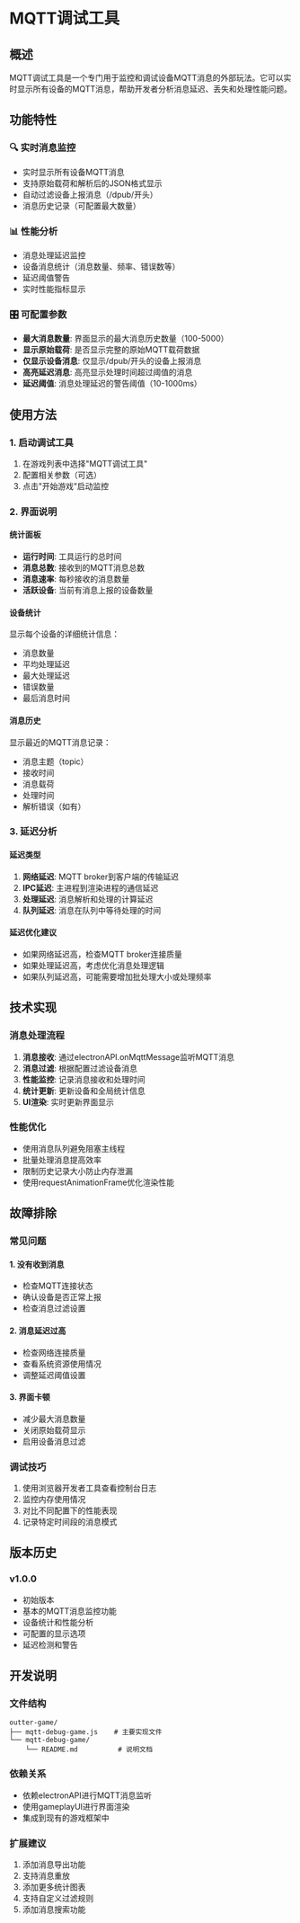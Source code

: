 # MQTT调试工具

## 概述

MQTT调试工具是一个专门用于监控和调试设备MQTT消息的外部玩法。它可以实时显示所有设备的MQTT消息，帮助开发者分析消息延迟、丢失和处理性能问题。

## 功能特性

### 🔍 实时消息监控
- 实时显示所有设备MQTT消息
- 支持原始载荷和解析后的JSON格式显示
- 自动过滤设备上报消息（/dpub/开头）
- 消息历史记录（可配置最大数量）

### 📊 性能分析
- 消息处理延迟监控
- 设备消息统计（消息数量、频率、错误数等）
- 延迟阈值警告
- 实时性能指标显示

### 🎛️ 可配置参数
- **最大消息数量**: 界面显示的最大消息历史数量（100-5000）
- **显示原始载荷**: 是否显示完整的原始MQTT载荷数据
- **仅显示设备消息**: 仅显示/dpub/开头的设备上报消息
- **高亮延迟消息**: 高亮显示处理时间超过阈值的消息
- **延迟阈值**: 消息处理延迟的警告阈值（10-1000ms）

## 使用方法

### 1. 启动调试工具
1. 在游戏列表中选择"MQTT调试工具"
2. 配置相关参数（可选）
3. 点击"开始游戏"启动监控

### 2. 界面说明

#### 统计面板
- **运行时间**: 工具运行的总时间
- **消息总数**: 接收到的MQTT消息总数
- **消息速率**: 每秒接收的消息数量
- **活跃设备**: 当前有消息上报的设备数量

#### 设备统计
显示每个设备的详细统计信息：
- 消息数量
- 平均处理延迟
- 最大处理延迟
- 错误数量
- 最后消息时间

#### 消息历史
显示最近的MQTT消息记录：
- 消息主题（topic）
- 接收时间
- 消息载荷
- 处理时间
- 解析错误（如有）

### 3. 延迟分析

#### 延迟类型
1. **网络延迟**: MQTT broker到客户端的传输延迟
2. **IPC延迟**: 主进程到渲染进程的通信延迟
3. **处理延迟**: 消息解析和处理的计算延迟
4. **队列延迟**: 消息在队列中等待处理的时间

#### 延迟优化建议
- 如果网络延迟高，检查MQTT broker连接质量
- 如果处理延迟高，考虑优化消息处理逻辑
- 如果队列延迟高，可能需要增加批处理大小或处理频率

## 技术实现

### 消息处理流程
1. **消息接收**: 通过electronAPI.onMqttMessage监听MQTT消息
2. **消息过滤**: 根据配置过滤设备消息
3. **性能监控**: 记录消息接收和处理时间
4. **统计更新**: 更新设备和全局统计信息
5. **UI渲染**: 实时更新界面显示

### 性能优化
- 使用消息队列避免阻塞主线程
- 批量处理消息提高效率
- 限制历史记录大小防止内存泄漏
- 使用requestAnimationFrame优化渲染性能

## 故障排除

### 常见问题

#### 1. 没有收到消息
- 检查MQTT连接状态
- 确认设备是否正常上报
- 检查消息过滤设置

#### 2. 消息延迟过高
- 检查网络连接质量
- 查看系统资源使用情况
- 调整延迟阈值设置

#### 3. 界面卡顿
- 减少最大消息数量
- 关闭原始载荷显示
- 启用设备消息过滤

### 调试技巧
1. 使用浏览器开发者工具查看控制台日志
2. 监控内存使用情况
3. 对比不同配置下的性能表现
4. 记录特定时间段的消息模式

## 版本历史

### v1.0.0
- 初始版本
- 基本的MQTT消息监控功能
- 设备统计和性能分析
- 可配置的显示选项
- 延迟检测和警告

## 开发说明

### 文件结构
```
outter-game/
├── mqtt-debug-game.js    # 主要实现文件
└── mqtt-debug-game/
    └── README.md          # 说明文档
```

### 依赖关系
- 依赖electronAPI进行MQTT消息监听
- 使用gameplayUI进行界面渲染
- 集成到现有的游戏框架中

### 扩展建议
1. 添加消息导出功能
2. 支持消息重放
3. 添加更多统计图表
4. 支持自定义过滤规则
5. 添加消息搜索功能